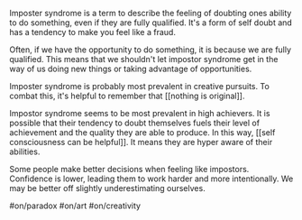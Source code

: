 Imposter syndrome is a term to describe the feeling of doubting ones ability to do something, even if they are fully qualified. It's a form of self doubt and has a tendency to make you feel like a fraud. 

Often, if we have the opportunity to do something, it is because we are fully qualified. This means that we shouldn't let impostor syndrome get in the way of us doing new things or taking advantage of opportunities. 

Imposter syndrome is probably most prevalent in creative pursuits. To combat this, it's helpful to remember that [[nothing is original]].  



Impostor syndrome seems to be most prevalent in high achievers. It is possible that their tendency to doubt themselves fuels their level of achievement and the quality they are able to produce. In this way, [[self consciousness can be helpful]]. It means they are hyper aware of their abilities. 

Some people make better decisions when feeling like impostors. Confidence is lower, leading them to work harder and more intentionally. We may be better off slightly underestimating ourselves.




#on/paradox #on/art #on/creativity 